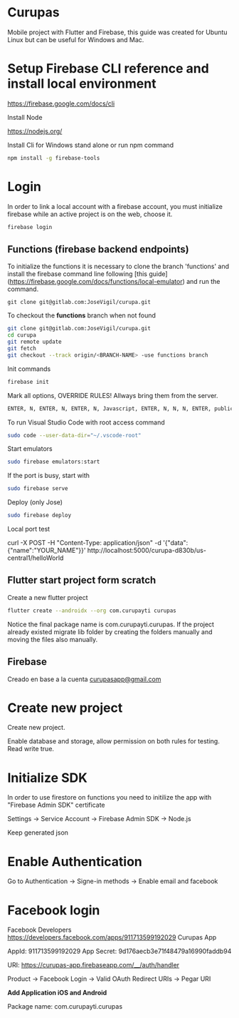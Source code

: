 # Curupas

Mobile project with Flutter and Firebase, this guide was created for Ubuntu Linux but can be useful for Windows and Mac.

# Setup Firebase CLI reference and install local environment

https://firebase.google.com/docs/cli

Install Node

https://nodejs.org/

Install Cli for Windows stand alone or run npm command

```sh
npm install -g firebase-tools
```

# Login

In order to link a local account with a firebase account, you must initialize firebase while an active project is on the web, choose it. 

```sh
firebase login
```

## Functions (firebase backend endpoints)

To initialize the functions it is necessary to clone the branch 'functions' and install the firebase command line following [this guide] (https://firebase.google.com/docs/functions/local-emulator) and run the command.

```
git clone git@gitlab.com:JoseVigil/curupa.git
```

To checkout the **functions** branch when not found

```sh
git clone git@gitlab.com:JoseVigil/curupa.git
cd curupa
git remote update
git fetch 
git checkout --track origin/<BRANCH-NAME> -use functions branch
```

Init commands

```sh
firebase init
```

Mark all options, OVERRIDE RULES! Allways bring them from the server.

```sh
ENTER, N, ENTER, N, ENTER, N, Javascript, ENTER, N, N, N, ENTER, public, ENTER, N, N, ENTER
```

To run Visual Studio Code with root access command

```sh
sudo code --user-data-dir="~/.vscode-root"
```

Start emulators

```sh
sudo firebase emulators:start

```
If the port is busy, start with

```sh
sudo firebase serve
```

Deploy (only Jose)

```sh
sudo firebase deploy
```

Local port test 

curl -X POST -H "Content-Type: application/json"  -d '{"data":{"name":"YOUR_NAME"}}'  http://localhost:5000/curupa-d830b/us-central1/helloWorld


## Flutter start project form scratch

Create a new flutter project

```sh
flutter create --androidx --org com.curupayti curupas
```

Notice the final package name is com.curupayti.curupas. If the project already existed migrate lib folder by creating the folders manually and moving the files also manually. 

## Firebase 

Creado en base a la cuenta curupasapp@gmail.com

# Create new project

Create new project.

Enable database and storage, allow permission on both rules for testing. Read write true.

# Initialize SDK

In order to use firestore on functions you need to initilize the app with "Firebase Admin SDK" certificate 

Settings -> Service Account -> Firebase Admin SDK -> Node.js

Keep generated json

# Enable Authentication

Go to Authentication -> Signe-in methods -> Enable email and facebook

# Facebook login

Facebook Developers https://developers.facebook.com/apps/911713599192029 Curupas App

AppId: 911713599192029 
App Secret: 9d176aecb3e71f48479a16990faddb94

URI: https://curupas-app.firebaseapp.com/__/auth/handler

Product -> Facebook Login -> Valid OAuth Redirect URIs -> Pegar URI

**Add Application iOS and Android**

Package name: com.curupayti.curupas


